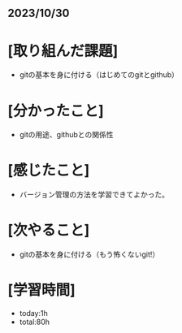 ## 2023/10/30

# [取り組んだ課題]
- gitの基本を身に付ける（はじめてのgitとgithub）
# [分かったこと]
- gitの用途、githubとの関係性
# [感じたこと]
- バージョン管理の方法を学習できてよかった。
# [次やること]
- gitの基本を身に付ける（もう怖くないgit!）
# [学習時間]
- today:1h  
- total:80h
